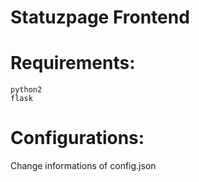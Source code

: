 # Statuzpage Frontend

Requirements:
=============
	python2
	flask

Configurations:
===============
Change informations of config.json
